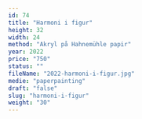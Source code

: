 ```yaml
---
id: 74
title: "Harmoni i figur"
height: 32
width: 24
method: "Akryl på Hahnemühle papir"
year: 2022
price: "750"
status: ""
fileName: "2022-harmoni-i-figur.jpg"
medie: "paperpainting"
draft: "false"
slug: "harmoni-i-figur"
weight: "30"
---
```

